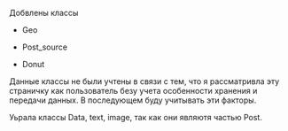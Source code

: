 Добвлены классы

* Geo

* Post_source

* Donut

Данные классы не были учтены в связи с тем, что я рассматривла эту страничку как пользователь безу учета особенности хранения и передачи данных. В последующем буду учитывать эти факторы.

Уьрала классы Data, text, image, так  как они являютя частью Post.